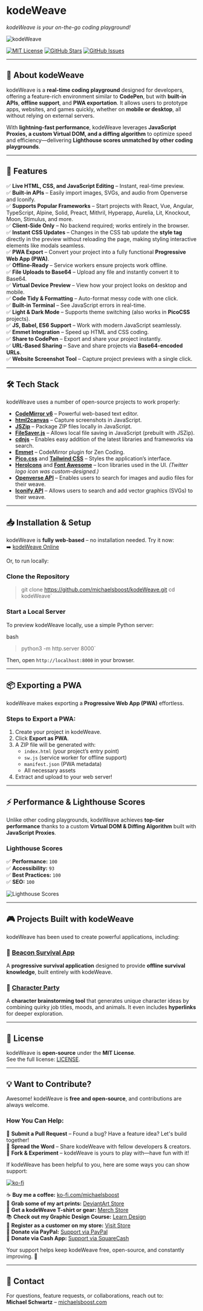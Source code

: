 
# **kodeWeave**

_kodeWeave is your on-the-go coding playground!_

![kodeWeave](https://raw.githubusercontent.com/michaelsboost/kodeWeave/main/imgs/screenshot.png)

[![MIT License](https://img.shields.io/github/license/michaelsboost/kodeWeave)](LICENSE) [![GitHub Stars](https://img.shields.io/github/stars/michaelsboost/kodeWeave)](https://github.com/michaelsboost/kodeWeave/stargazers) [![GitHub Issues](https://img.shields.io/github/issues/michaelsboost/kodeWeave)](https://github.com/michaelsboost/kodeWeave/issues)

----------

## **🚀 About kodeWeave**

kodeWeave is a **real-time coding playground** designed for developers, offering a feature-rich environment similar to **CodePen**, but with **built-in APIs**, **offline support**, and **PWA exportation**. It allows users to prototype apps, websites, and games quickly, whether on **mobile or desktop**, all without relying on external servers.

With **lightning-fast performance**, kodeWeave leverages **JavaScript Proxies, a custom Virtual DOM, and a diffing algorithm** to optimize speed and efficiency—delivering **Lighthouse scores unmatched by other coding playgrounds**.

----------

## **🌟 Features**

✅ **Live HTML, CSS, and JavaScript Editing** – Instant, real-time preview.  
✅ **Built-in APIs** – Easily import images, SVGs, and audio from Openverse and Iconify.  
✅ **Supports Popular Frameworks** – Start projects with React, Vue, Angular, TypeScript, Alpine, Solid, Preact, Mithril, Hyperapp, Aurelia, Lit, Knockout, Moon, Stimulus, and more.  
✅ **Client-Side Only** – No backend required; works entirely in the browser.  
✅ **Instant CSS Updates** – Changes in the CSS tab update the **style tag** directly in the preview without reloading the page, making styling interactive elements like modals seamless.  
✅ **PWA Export** – Convert your project into a fully functional **Progressive Web App (PWA)**.  
✅ **Offline-Ready** – Service workers ensure projects work offline.  
✅ **File Uploads to Base64** – Upload any file and instantly convert it to Base64.  
✅ **Virtual Device Preview** – View how your project looks on desktop and mobile.  
✅ **Code Tidy & Formatting** – Auto-format messy code with one click.  
✅ **Built-in Terminal** – See JavaScript errors in real-time.  
✅ **Light & Dark Mode** – Supports theme switching (also works in **PicoCSS** projects).  
✅ **JS, Babel, ES6 Support** – Work with modern JavaScript seamlessly.  
✅ **Emmet Integration** – Speed up HTML and CSS coding.  
✅ **Share to CodePen** – Export and share your project instantly.  
✅ **URL-Based Sharing** – Save and share projects via **Base64-encoded URLs**.  
✅ **Website Screenshot Tool** – Capture project previews with a single click.

----------

## **🛠️ Tech Stack**

kodeWeave uses a number of open-source projects to work properly:

-   **[CodeMirror v6](http://codemirror.net/)** – Powerful web-based text editor.
-   **[html2canvas](https://html2canvas.hertzen.com/)** – Capture screenshots in JavaScript.
-   **[JSZip](https://stuk.github.io/jszip/)** – Package ZIP files locally in JavaScript.
-   **[FileSaver.js](https://github.com/eligrey/FileSaver.js/)** – Allows local file saving in JavaScript (prebuilt with JSZip).
-   **[cdnjs](https://cdnjs.com/api)** – Enables easy addition of the latest libraries and frameworks via search.
-   **[Emmet](http://emmet.io/)** – CodeMirror plugin for Zen Coding.
-   **[Pico.css](https://picocss.com/)** and **[Tailwind CSS](https://tailwindcss.com/)** – Styles the application’s interface.
-   **[HeroIcons](https://heroicons.com/)** and **[Font Awesome](https://fontawesome.com/)** – Icon libraries used in the UI. _(Twitter logo icon was custom-designed.)_
-   **[Openverse API](https://docs.openverse.org/api/guides/documentation.html)** – Enables users to search for images and audio files for their weave.
-   **[Iconify API](https://iconify.design/docs/api/)** – Allows users to search and add vector graphics (SVGs) to their weave.

----------

## **📥 Installation & Setup**

kodeWeave is **fully web-based** – no installation needed. Try it now:  
➡️ [kodeWeave Online](https://michaelsboost.com/kodeWeave/go)

Or, to run locally:

### **Clone the Repository**

> git clone 
> https://github.com/michaelsboost/kodeWeave.git 
> cd kodeWeave` 

### **Start a Local Server**

To preview kodeWeave locally, use a simple Python server:

bash

> python3 -m http.server 8000` 

Then, open `http://localhost:8000` in your browser.

----------

## **📦 Exporting a PWA**

kodeWeave makes exporting a **Progressive Web App (PWA)** effortless.

### **Steps to Export a PWA:**

1.  Create your project in kodeWeave.
2.  Click **Export as PWA**.
3.  A ZIP file will be generated with:
    -   `index.html` (your project’s entry point)
    -   `sw.js` (service worker for offline support)
    -   `manifest.json` (PWA metadata)
    -   All necessary assets
4.  Extract and upload to your web server!

----------

## **⚡ Performance & Lighthouse Scores**

Unlike other coding playgrounds, kodeWeave achieves **top-tier performance** thanks to a custom **Virtual DOM & Diffing Algorithm** built with **JavaScript Proxies**.

### **Lighthouse Scores**

✅ **Performance:** `100`  
✅ **Accessibility:** `93`  
✅ **Best Practices:** `100`  
✅ **SEO:** `100`

![Lighthouse Scores](https://raw.githubusercontent.com/michaelsboost/kodeWeave/main/imgs/lighthouse.png)

----------

## **🎮 Projects Built with kodeWeave**

kodeWeave has been used to create powerful applications, including:

### **🎯 [Beacon Survival App](https://michaelsboost.com/Beacon)**

A **progressive survival application** designed to provide **offline survival knowledge**, built entirely with kodeWeave.

### **🎲 [Character Party](https://michaelsboost.com/Character-Party)**

A **character brainstorming tool** that generates unique character ideas by combining quirky job titles, moods, and animals. It even includes **hyperlinks** for deeper exploration.

----------

## **📜 License**

kodeWeave is **open-source** under the **MIT License**.  
See the full license: [LICENSE](https://github.com/michaelsboost/kodeWeave/blob/main/LICENSE).

----------

## **💡 Want to Contribute?**

Awesome! kodeWeave is **free and open-source**, and contributions are always welcome.

### **How You Can Help:**

🔹 **Submit a Pull Request** – Found a bug? Have a feature idea? Let's build together!  
🔹 **Spread the Word** – Share kodeWeave with fellow developers & creators.  
🔹 **Fork & Experiment** – kodeWeave is yours to play with—have fun with it!

If kodeWeave has been helpful to you, here are some ways you can show support:

[![ko-fi](https://storage.ko-fi.com/cdn/useruploads/d666bcdd-8d38-47d4-b78b-018d4b726d48.png)](https://ko-fi.com/michaelsboost)

☕ **Buy me a coffee:** [ko-fi.com/michaelsboost](http://ko-fi.com/michaelsboost)  
🎨 **Grab some of my art prints:** [DeviantArt Store](https://deviantart.com/michaelsboost/prints)  
👕 **Get a kodeWeave T-shirt or gear:** [Merch Store](https://michaelsboost.com/gear)  
📚 **Check out my Graphic Design Course:** [Learn Design](https://michaelsboost.com/graphicdesign)  
🛒 **Register as a customer on my store:** [Visit Store](https://michaelsboost.com/store)  
💙 **Donate via PayPal:** [Support via PayPal](https://michaelsboost.com/donate)  
💸 **Donate via Cash App:** [Support via SquareCash](https://cash.me/$michaelsboost)

Your support helps keep kodeWeave free, open-source, and constantly improving. 🚀

----------

## **📧 Contact**

For questions, feature requests, or collaborations, reach out to:  
**Michael Schwartz** – [michaelsboost.com](https://michaelsboost.com/)